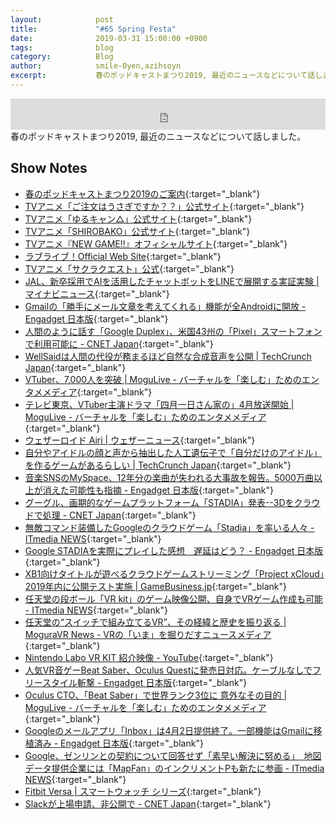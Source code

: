 ```yaml
---
layout:            post
title:             "#65 Spring Festa"
date:              2019-03-31 15:00:00 +0900
tags:              blog
category:          Blog
author:            smile-0yen,azihsoyn
excerpt:           春のポッドキャストまつり2019, 最近のニュースなどについて話しました。
---
```

<iframe width="100%" height="50" scrolling="no" frameborder="no" src="https://w.soundcloud.com/player/?url=https%3A//api.soundcloud.com/tracks/598654704&amp;auto_play=false&amp;hide_related=false&amp;show_user=true&amp;show_reposts=false&amp;visual=false&amp;show_artwork=false&amp;default_height=75"></iframe>
春のポッドキャストまつり2019, 最近のニュースなどについて話しました。

## Show Notes
- [春のポッドキャストまつり2019のご案内](https://sfreeengineer.wixsite.com/podcastfes2019spring){:target="_blank"}
- [TVアニメ「ご注文はうさぎですか？？」公式サイト](http://www.gochiusa.com/){:target="_blank"}
- [TVアニメ「ゆるキャン△」公式サイト](http://yurucamp.jp/){:target="_blank"}
- [TVアニメ「SHIROBAKO」公式サイト](http://shirobako-anime.com/){:target="_blank"}
- [TVアニメ『NEW GAME\!\!』オフィシャルサイト](http://newgame-anime.com/){:target="_blank"}
- [ラブライブ！Official Web Site](http://www.lovelive-anime.jp/){:target="_blank"}
- [TVアニメ「サクラクエスト」公式](http://sakura-quest.com/){:target="_blank"}
- [JAL、新卒採用でAIを活用したチャットボットをLINEで展開する実証実験 \| マイナビニュース](https://news.mynavi.jp/article/20190304-782192/){:target="_blank"}
- [Gmailの「勝手にメール文章を考えてくれる」機能が全Androidに開放 \- Engadget 日本版](https://japanese.engadget.com/2019/03/07/gmail-android/){:target="_blank"}
- [人間のように話す「Google Duplex」、米国43州の「Pixel」スマートフォンで利用可能に \- CNET Japan](https://japan.cnet.com/article/35133809/){:target="_blank"}
- [WellSaidは人間の代役が務まるほど自然な合成音声を公開 \| TechCrunch Japan](https://jp.techcrunch.com/2019/03/09/2019-03-07-wellsaid-aims-to-make-natural-sounding-synthetic-speech-a-credible-alternative-to-real-humans/){:target="_blank"}
- [VTuber、7,000人を突破 \| MoguLive \- バーチャルを「楽しむ」ためのエンタメメディア](https://www.moguravr.com/vtuber-7000/){:target="_blank"}
- [テレビ東京、VTuber主演ドラマ「四月一日さん家の」4月放送開始 \| MoguLive \- バーチャルを「楽しむ」ためのエンタメメディア](https://www.moguravr.com/vtuber-tvtokyo/){:target="_blank"}
- [ウェザーロイド Airi \| ウェザーニュース](http://weathernews.jp/weatheroid/){:target="_blank"}
- [自分やアイドルの顔と声から抽出した人工遺伝子で「自分だけのアイドル」を作るゲームがあるらしい \| TechCrunch Japan](https://jp.techcrunch.com/2019/03/19/geneidol/){:target="_blank"}
- [音楽SNSのMySpace、12年分の楽曲が失われる大事故を報告。5000万曲以上が消えた可能性も指摘 \- Engadget 日本版](https://japanese.engadget.com/2019/03/20/sns-myspace-12-5000/){:target="_blank"}
- [グーグル、画期的なゲームプラットフォーム「STADIA」発表\-\-3Dをクラウドで処理 \- CNET Japan](https://japan.cnet.com/article/35134457/){:target="_blank"}
- [無敵コマンド装備したGoogleのクラウドゲーム「Stadia」を率いる人々 \- ITmedia NEWS](https://www.itmedia.co.jp/news/articles/1903/24/news017.html){:target="_blank"}
- [Google STADIAを実際にプレイした感想　遅延はどう？ \- Engadget 日本版](https://japanese.engadget.com/2019/03/21/google-stadia/){:target="_blank"}
- [XB1向けタイトルが遊べるクラウドゲームストリーミング「Project xCloud」2019年内に公開テスト実施 \| GameBusiness\.jp](https://www.gamebusiness.jp/article/2019/03/14/15527.html){:target="_blank"}
- [任天堂の段ボール「VR kit」のゲーム映像公開、自身でVRゲーム作成も可能 \- ITmedia NEWS](https://www.itmedia.co.jp/news/articles/1903/22/news110.html){:target="_blank"}
- [任天堂の“スイッチで組み立てるVR”、その経緯と歴史を振り返る \| MoguraVR News \- VRの「いま」を掘りだすニュースメディア](https://www.moguravr.com/nintendo-vr/){:target="_blank"}
- [Nintendo Labo VR KIT 紹介映像 \- YouTube](https://www.youtube.com/watch?v=xSGhGDUD6B0&feature=youtu.be){:target="_blank"}
- [人気VR音ゲーBeat Saber、Oculus Questに発売日対応。ケーブルなしでフリースタイル斬撃 \- Engadget 日本版](https://japanese.engadget.com/2019/03/19/vr-beat-saber-oculus-quest/){:target="_blank"}
- [Oculus CTO、「Beat Saber」で世界ランク3位に 意外なその目的 \| MoguLive \- バーチャルを「楽しむ」ためのエンタメメディア](https://www.moguravr.com/beat-saber-11/){:target="_blank"}
- [Googleのメールアプリ「Inbox」は4月2日提供終了。一部機能はGmailに移植済み \- Engadget 日本版](https://japanese.engadget.com/2019/03/20/google-inbox-4-2-gmail/){:target="_blank"}
- [Google、ゼンリンとの契約について回答せず「素早い解決に努める」　地図データ提供企業には「MapFan」のインクリメントPも新たに参画 \- ITmedia NEWS](https://www.itmedia.co.jp/news/articles/1903/22/news099.html){:target="_blank"}
- [Fitbit Versa \| スマートウォッチ シリーズ](https://www.fitbit.com/jp/versa){:target="_blank"}
- [Slackが上場申請、非公開で \- CNET Japan](https://japan.cnet.com/article/35132259/){:target="_blank"}
